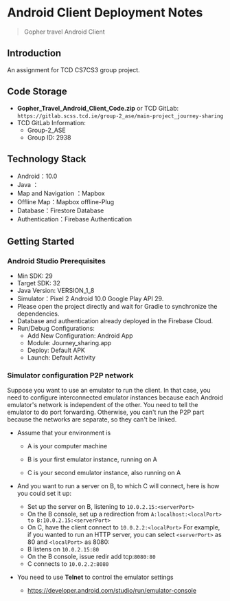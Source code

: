 # Android Client Deployment Notes

> Gopher travel Android Client

## Introduction

An assignment for TCD CS7CS3 group project.

## Code Storage

- **Gopher_Travel_Android_Client_Code.zip** or TCD GitLab: `https://gitlab.scss.tcd.ie/group-2_ase/main-project_journey-sharing`
- TCD GitLab Information: 
  - Group-2_ASE
  - Group ID: 2938


## Technology Stack
- Android：10.0
- Java ：
- Map and Navigation ：Mapbox
- Offline Map：Mapbox offline-Plug
- Database：Firestore Database
- Authentication：Firebase Authentication

## Getting Started

### Android Studio Prerequisites
- Min SDK: 29
- Target SDK: 32
- Java Version: VERSION_1_8
- Simulator：Pixel 2  Android 10.0 Google Play API 29.
- Please open the project directly and wait for Gradle to synchronize the dependencies.
- Database and authentication already deployed in the Firebase Cloud.
- Run/Debug Configurations:
  -  Add New Configuration: Android App
  - Module: Journey_sharing.app
  - Deploy: Default APK
  - Launch: Default Activity


### Simulator configuration P2P network

Suppose you want to use an emulator to run the client. In that case, you need to configure interconnected emulator instances because each Android emulator's network is independent of the other. You need to tell the emulator to do port forwarding. Otherwise, you can't run the P2P part because the networks are separate, so they can't be linked.

- Assume that your environment is

  - A is your computer machine

  - B is your first emulator instance, running on A

  - C is your second emulator instance, also running on A
- And you want to run a server on B, to which C will connect, here is how you could set it up:

  - Set up the server on B, listening to `10.0.2.15:<serverPort>`
  - On the B console, set up a redirection from `A:localhost:<localPort> to B:10.0.2.15:<serverPort>`
  - On C, have the client connect to `10.0.2.2:<localPort>`
   For example, if you wanted to run an HTTP server, you can select `<serverPort>` as 80 and `<localPort>` as 8080:
  - B listens on `10.0.2.15:80`
  - On the B console, issue redir add tcp:`8080:80`
  - C connects to `10.0.2.2:8080`
- You need to use **Telnet** to control the emulator settings
  - https://developer.android.com/studio/run/emulator-console

